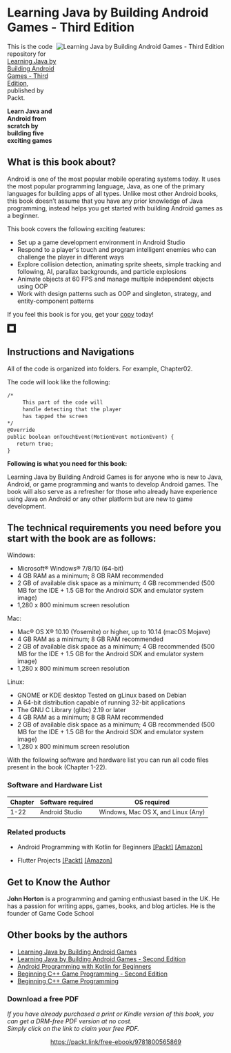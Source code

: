 


# Learning Java by Building Android Games - Third Edition

<a href="https://www.packtpub.com/product/learning-java-by-building-android-games-third-edition/9781800565869?utm_source=github&utm_medium=repository&utm_campaign=9781800565869"><img src="https://static.packt-cdn.com/products/9781800565869/cover/smaller" alt="Learning Java by Building Android Games - Third Edition" height="256px" align="right"></a>

This is the code repository for [Learning Java by Building Android Games - Third Edition](https://www.packtpub.com/product/learning-java-by-building-android-games-third-edition/9781800565869?utm_source=github&utm_medium=repository&utm_campaign=9781800565869), published by Packt.

**Learn Java and Android from scratch by building five exciting games**

## What is this book about?
Android is one of the most popular mobile operating systems today. It uses the most popular programming language, Java, as one of the primary languages for building apps of all types. Unlike most other Android books, this book doesn’t assume that you have any prior knowledge of Java programming, instead helps you get started with building Android games as a beginner.

This book covers the following exciting features: 
* Set up a game development environment in Android Studio
* Respond to a player's touch and program intelligent enemies who can challenge the player in different ways
* Explore collision detection, animating sprite sheets, simple tracking and following, AI, parallax backgrounds, and particle explosions
* Animate objects at 60 FPS and manage multiple independent objects using OOP
* Work with design patterns such as OOP and singleton, strategy, and entity-component patterns

If you feel this book is for you, get your [copy](https://www.amazon.com/dp/1800565860) today!

<a href="https://www.packtpub.com/?utm_source=github&utm_medium=banner&utm_campaign=GitHubBanner"><img src="https://raw.githubusercontent.com/PacktPublishing/GitHub/master/GitHub.png" 
alt="https://www.packtpub.com/" border="5" /></a>


## Instructions and Navigations
All of the code is organized into folders. For example, Chapter02.

The code will look like the following:
```
/*
     This part of the code will
     handle detecting that the player
     has tapped the screen
*/
@Override
public boolean onTouchEvent(MotionEvent motionEvent) {
   return true;
}
```

**Following is what you need for this book:**

Learning Java by Building Android Games is for anyone who is new to Java, Android, or game programming and wants to develop Android games. The book will also serve as a refresher for those who already have experience using Java on Android or any other platform but are new to game development.

## The technical requirements you need before you start with the book are as follows:

Windows:

* Microsoft® Windows® 7/8/10 (64-bit)
* 4 GB RAM as a minimum; 8 GB RAM recommended
* 2 GB of available disk space as a minimum;
  4 GB recommended (500 MB for the IDE + 1.5 GB for the Android SDK and
  emulator system image)
* 1,280 x 800 minimum screen resolution

Mac:

* Mac® OS X® 10.10 (Yosemite) or higher, up to 10.14 (macOS Mojave)
* 4 GB RAM as a minimum; 8 GB RAM recommended
* 2 GB of available disk space as a minimum;
  4 GB recommended (500 MB for the IDE + 1.5 GB for the Android SDK and
  emulator system image)
* 1,280 x 800 minimum screen resolution

Linux:

* GNOME or KDE desktop
  Tested on gLinux based on Debian
* A 64-bit distribution capable of running 32-bit applications
* The GNU C Library (glibc) 2.19 or later
* 4 GB RAM as a minimum; 8 GB RAM recommended
* 2 GB of available disk space as a minimum;
  4 GB recommended (500 MB for the IDE + 1.5 GB for the Android SDK and
  emulator system image)
* 1,280 x 800 minimum screen resolution


With the following software and hardware list you can run all code files present in the book (Chapter 1-22).

### Software and Hardware List

| Chapter  | Software required                   | OS required                        |
| -------- | ------------------------------------| -----------------------------------|
| 1-22     | Android Studio                      | Windows, Mac OS X, and Linux (Any) |



### Related products <Other books you may enjoy>
* Android Programming with Kotlin for Beginners [[Packt]](https://www.packtpub.com/product/android-programming-with-kotlin-for-beginners/9781789615401?utm_source=github&utm_medium=repository&utm_campaign=9781789615401) [[Amazon]](https://www.amazon.com/dp/1789615402)

* Flutter Projects [[Packt]](https://www.packtpub.com/product/flutter-projects/9781838647773?utm_source=github&utm_medium=repository&utm_campaign=9781838647773) [[Amazon]](https://www.amazon.com/dp/1838647775)

## Get to Know the Author
**John Horton**
is a programming and gaming enthusiast based in the UK. He has a passion for writing apps, games, books, and blog articles. He is the founder of Game Code School


## Other books by the authors
* [Learning Java by Building Android Games](https://www.packtpub.com/product/learning-java-by-building-android-games/9781784398859)
* [Learning Java by Building Android Games - Second Edition](https://www.packtpub.com/product/learning-java-by-building-android-games-second-edition/9781788839150)
* [Android Programming with Kotlin for Beginners](https://www.packtpub.com/product/android-programming-with-kotlin-for-beginners/9781789615401)
* [Beginning C++ Game Programming - Second Edition](https://www.packtpub.com/product/beginning-c-game-programming-second-edition/9781838648572)
* [Beginning C++ Game Programming](https://www.packtpub.com/product/beginning-c-game-programming/9781786466198)


### Download a free PDF

 <i>If you have already purchased a print or Kindle version of this book, you can get a DRM-free PDF version at no cost.<br>Simply click on the link to claim your free PDF.</i>
<p align="center"> <a href="https://packt.link/free-ebook/9781800565869">https://packt.link/free-ebook/9781800565869 </a> </p>